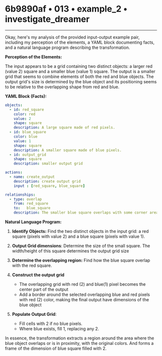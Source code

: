 # 6b9890af • 013 • example_2 • investigate_dreamer

---
Okay, here's my analysis of the provided input-output example pair, including my perception of the elements, a YAML block documenting facts, and a natural language program describing the transformation.

**Perception of the Elements:**

The input appears to be a grid containing two distinct objects: a larger red (value 2) square and a smaller blue (value 1) square. The output is a smaller grid that seems to combine elements of both the red and blue objects. The output grid's size is determined by the blue object and its positioning seems to be relative to the overlapping shape from red and blue.

**YAML Block (Facts):**



```yaml
objects:
  - id: red_square
    color: red
    value: 2
    shape: square
    description: A large square made of red pixels.
  - id: blue_square
    color: blue
    value: 1
    shape: square
    description: A smaller square made of blue pixels.
  - id: output_grid
    shape: square
    description: smaller output grid

actions:
  - name: create_output
    description: create output grid
    input : [red_square, blue_square]

relationships:
  - type: overlap
    from: red_square
    to:   blue_square
    description: The smaller blue square overlaps with some corner area of the larger square

```



**Natural Language Program:**

1.  **Identify Objects:** Find the two distinct objects in the input grid: a red square (pixels with value 2) and a blue square (pixels with value 1).

2.  **Output Grid dimensions**: Determine the size of the small square. The width/height of this square determines the output grid size

3.  **Determine the overlapping region:** Find how the blue square overlap with the red square.

4.  **Construct the output grid**
    - The overlapping grid with red (2) and blue(1) pixel becomes the center part of the output
    - Add a border around the selected overlapping blue and red pixels with red (2) color, making the final output have dimensions of the blue object

5.  **Populate Output Grid**:
    - Fill cells with 2 if no blue pixels.
    - Where blue exists, fill 1, replacing any 2.

In essence, the transformation extracts a region around the area where the blue object overlaps or is in proximity, with the original colors. And forms a frame of the dimension of blue square filled with 2.

